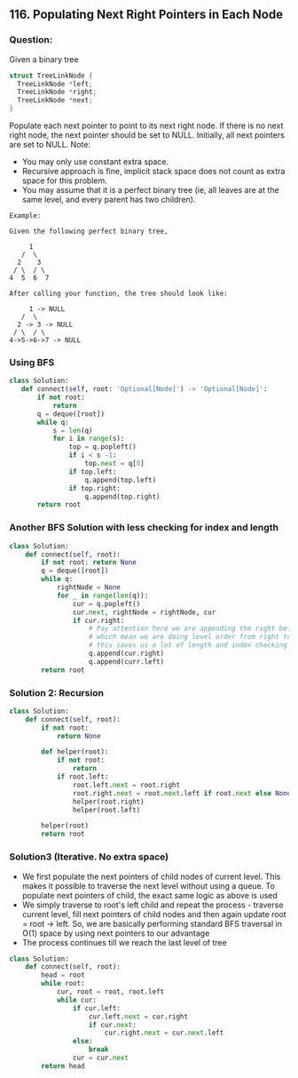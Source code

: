 ## 116. Populating Next Right Pointers in Each Node

### Question:
Given a binary tree

```C
struct TreeLinkNode {
  TreeLinkNode *left;
  TreeLinkNode *right;
  TreeLinkNode *next;
}
```

Populate each next pointer to point to its next right node. If there is no next right node, the next pointer should be set to NULL.
Initially, all next pointers are set to NULL.
Note:
* You may only use constant extra space.
* Recursive approach is fine, implicit stack space does not count as extra space for this problem.
* You may assume that it is a perfect binary tree (ie, all leaves are at the same level, and every parent has two children).

```
Example:

Given the following perfect binary tree,

     1
   /  \
  2    3
 / \  / \
4  5  6  7

After calling your function, the tree should look like:

     1 -> NULL
   /  \
  2 -> 3 -> NULL
 / \  / \
4->5->6->7 -> NULL
```


### Using BFS
```python
class Solution:
   def connect(self, root: 'Optional[Node]') -> 'Optional[Node]':
       if not root:
           return
       q = deque([root])
       while q:
           s = len(q)
           for i in range(s):
               top = q.popleft()
               if i < s -1:
                   top.next = q[0]
               if top.left:
                   q.append(top.left)
               if top.right:
                   q.append(top.right)
       return root
```

### Another BFS Solution with less checking for index and length
```python
class Solution:
    def connect(self, root):
        if not root: return None
        q = deque([root])
        while q:
            rightNode = None
            for _ in range(len(q)):
                cur = q.popleft()
                cur.next, rightNode = rightNode, cur
                if cur.right:
                    # Pay attention here we are appending the right before left
                    # which mean we are doing level order from right to left.
                    # this saves us a lot of length and index checking
                    q.append(cur.right)
                    q.append(curr.left)
        return root
```

### Solution 2: Recursion
```python
class Solution:
    def connect(self, root):
        if not root:
            return None

        def helper(root):
            if not root:
                return
            if root.left:
                root.left.next = root.right
                root.right.next = root.next.left if root.next else None
                helper(root.right)
                helper(root.left)

        helper(root)
        return root
```

### Solution3 (Iterative. No extra space)
* We first populate the next pointers of child nodes of current level. This makes it possible to traverse the next level without using a queue. To populate next pointers of child, the exact same logic as above is used
* We simply traverse to root's left child and repeat the process - traverse current level, fill next pointers of child nodes and then again update root = root -> left. So, we are basically performing standard BFS traversal in O(1) space by using next pointers to our advantage
* The process continues till we reach the last level of tree

```python
class Solution:
    def connect(self, root):
        head = root
        while root:
            cur, root = root, root.left
            while cur:
                if cur.left:
                    cur.left.next = cur.right
                    if cur.next:
                        cur.right.next = cur.next.left
                else:
                    break
                cur = cur.next
        return head
```
